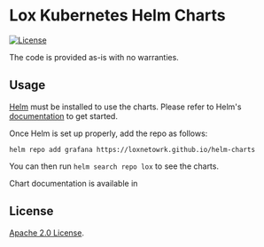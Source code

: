 # Lox Kubernetes Helm Charts

[![License](https://img.shields.io/badge/License-Apache%202.0-blue.svg)](https://opensource.org/licenses/Apache-2.0)

The code is provided as-is with no warranties.

## Usage

[Helm](https://helm.sh) must be installed to use the charts.
Please refer to Helm's [documentation](https://helm.sh/docs/) to get started.

Once Helm is set up properly, add the repo as follows:

```console
helm repo add grafana https://loxnetowrk.github.io/helm-charts
```

You can then run `helm search repo lox` to see the charts.

<!-- Keep full URL links to repo files because this README syncs from main to gh-pages.  -->
Chart documentation is available in


## License

<!-- Keep full URL links to repo files because this README syncs from main to gh-pages.  -->
[Apache 2.0 License](https://github.com/grafana/helm-charts/blob/main/LICENSE).
